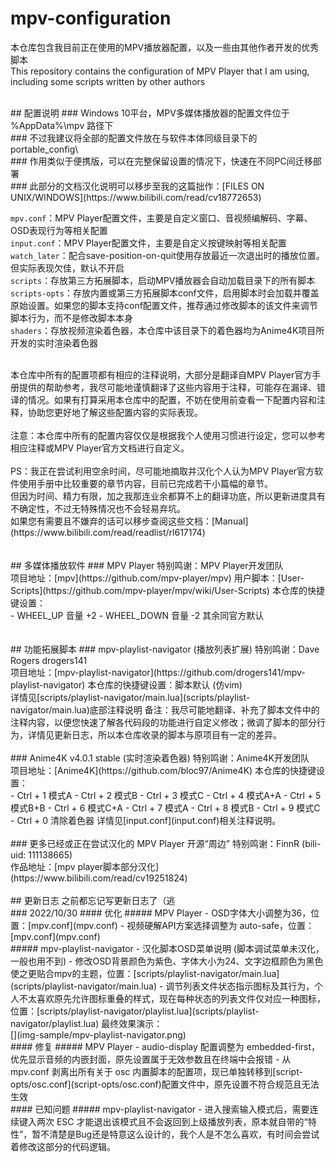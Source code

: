 # mpv-configuration
本仓库包含我目前正在使用的MPV播放器配置，以及一些由其他作者开发的优秀脚本<br>
This repository contains the configuration of MPV Player that I am using, including some scripts written by other authors<br>

<br>
## 配置说明
### Windows 10平台，MPV多媒体播放器的配置文件位于 %AppData%\mpv 路径下<br>
### 不过我建议将全部的配置文件放在与软件本体同级目录下的 portable_config\<br>
### 作用类似于便携版，可以在完整保留设置的情况下，快速在不同PC间迁移部署<br>
### 此部分的文档汉化说明可以移步至我的这篇拙作：[FILES ON UNIX/WINDOWS](https://www.bilibili.com/read/cv18772653)<br>

```mpv.conf```：MPV Player配置文件，主要是自定义窗口、音视频编解码、字幕、OSD表现行为等相关配置<br>
```input.conf```：MPV Player配置文件，主要是自定义按键映射等相关配置<br>
```watch_later```：配合save-position-on-quit使用存放最近一次退出时的播放位置。但实际表现欠佳，默认不开启<br>
```scripts```：存放第三方拓展脚本，启动MPV播放器会自动加载目录下的所有脚本<br>
```scripts-opts```：存放内置或第三方拓展脚本conf文件，启用脚本时会加载并覆盖原始设置。如果您的脚本支持conf配置文件，推荐通过修改脚本的该文件来调节脚本行为，而不是修改脚本本身<br>
```shaders```：存放视频渲染着色器，本仓库中该目录下的着色器均为Anime4K项目所开发的实时渲染着色器<br>

<br>
本仓库中所有的配置项都有相应的注释说明，大部分是翻译自MPV Player官方手册提供的帮助参考，我尽可能地谨慎翻译了这些内容用于注释，可能存在漏译、错译的情况。如果有打算采用本仓库中的配置，不妨在使用前查看一下配置内容和注释，协助您更好地了解这些配置内容的实际表现。<br>

<br>
注意：本仓库中所有的配置内容仅仅是根据我个人使用习惯进行设定，您可以参考相应注释或MPV Player官方文档进行自定义。<br>

<br>
PS：我正在尝试利用空余时间，尽可能地摘取并汉化个人认为MPV Player官方软件使用手册中比较重要的章节内容，目前已完成若干小篇幅的章节。<br>
但因为时间、精力有限，加之我那连业余都算不上的翻译功底，所以更新进度具有不确定性，不过无特殊情况也不会轻易弃坑。<br>
如果您有需要且不嫌弃的话可以移步查阅这些文档：[Manual](https://www.bilibili.com/read/readlist/rl617174)<br>

</br>
</br>
## 多媒体播放软件
### MPV Player
特别鸣谢：MPV Player开发团队<br>
项目地址：[mpv](https://github.com/mpv-player/mpv)
用户脚本：[User-Scripts](https://github.com/mpv-player/mpv/wiki/User-Scripts)
本仓库的快捷键设置：<br>
- WHEEL_UP    音量 +2
- WHEEL_DOWN  音量 -2
其余同官方默认<br>

</br>
</br>
## 功能拓展脚本
### mpv-playlist-navigator (播放列表扩展)
特别鸣谢：Dave Rogers drogers141<br>
项目地址：[mpv-playlist-navigator](https://github.com/drogers141/mpv-playlist-navigator)
本仓库的快捷键设置：脚本默认 (仿vim)<br>
详情见[scripts/playlist-navigator/main.lua](scripts/playlist-navigator/main.lua)底部注释说明
备注：我尽可能地翻译、补充了脚本文件中的注释内容，以便您快速了解各代码段的功能进行自定义修改；微调了脚本的部分行为，详情见更新日志，所以本仓库收录的脚本与原项目有一定的差异。<br>

</br>
### Anime4K v4.0.1 stable (实时渲染着色器)
特别鸣谢：Anime4K开发团队<br>
项目地址：[Anime4K](https://github.com/bloc97/Anime4K)
本仓库的快捷键设置：<br>
- Ctrl + 1  模式A
- Ctrl + 2  模式B
- Ctrl + 3  模式C
- Ctrl + 4  模式A+A
- Ctrl + 5  模式B+B
- Ctrl + 6  模式C+A
- Ctrl + 7  模式A
- Ctrl + 8  模式B
- Ctrl + 9  模式C
- Ctrl + 0  清除着色器
详情见[input.conf](input.conf)相关注释说明。<br>

<br>
### 更多已经或正在尝试汉化的 MPV Player 开源“周边”
特别鸣谢：FinnR (bili-uid: 111138665)<br>
作品地址：[mpv player脚本部分汉化](https://www.bilibili.com/read/cv19251824)

<br>
<br>
## 更新日志
之前都忘记写更新日志了（逃<br>
### 2022/10/30
#### 优化
##### MPV Player
- OSD字体大小调整为36，位置：[mpv.conf](mpv.conf)
- 视频硬解API方案选择调整为 auto-safe，位置：[mpv.conf](mpv.conf)

<br>
##### mpv-playlist-navigator
- 汉化脚本OSD菜单说明 (脚本调试菜单未汉化，一般也用不到)
- 修改OSD背景颜色为紫色、字体大小为24、文字边框颜色为黑色使之更贴合mpv的主题，位置：[scripts/playlist-navigator/main.lua](scripts/playlist-navigator/main.lua)
- 调节列表文件状态指示图标及其行为，个人不太喜欢原先允许图标重叠的样式，现在每种状态的列表文件仅对应一种图标，位置：[scripts/playlist-navigator/playlist.lua](scripts/playlist-navigator/playlist.lua)
最终效果演示：<br>
[](img-sample/mpv-playlist-navigator.png)

<br>
#### 修复
##### MPV Player
- audio-display 配置调整为 embedded-first，优先显示音频的内嵌封面，原先设置属于无效参数且在终端中会报错
- 从 mpv.conf 剥离出所有关于 osc 内置脚本的配置项，现已单独转移到[script-opts/osc.conf](script-opts/osc.conf)配置文件中，原先设置不符合规范且无法生效

<br>
#### 已知问题
##### mpv-playlist-navigator
- 进入搜索输入模式后，需要连续键入两次 ESC 才能退出该模式且不会返回到上级播放列表，原本就自带的“特性”，暂不清楚是Bug还是特意这么设计的，我个人是不怎么喜欢，有时间会尝试着修改这部分的代码逻辑。

